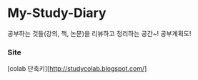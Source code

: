 # My-Study-Diary
공부하는 것들(강의, 책, 논문)을 리뷰하고 정리하는 공간~! 공부계획도! 


### Site
[colab 단축키][http://studycolab.blogspot.com/]
